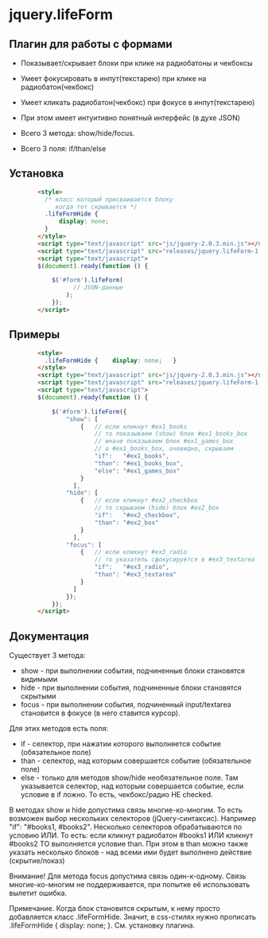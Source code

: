 jquery.lifeForm
============================

Плагин для работы с формами
-----------

  * Показывает/скрывает блоки при клике на 
    радиобатоны и чекбоксы

  * Умеет фокусировать в инпут(текстарею) при клике на радиобатон(чекбокс)

  * Умеет кликать радиобатон(чекбокс) при фокусе в инпут(текстарею)

  * При этом имеет интуитивно понятный интерфейс (в духе JSON)

  * Всего 3 метода: show/hide/focus.

  * Всего 3 поля: if/than/else


Установка
---------
```html
        <style>
          /* класс который присваивается блоку 
             когда тот скрывается */
          .lifeFormHide {
              display: none;
          }
        </style>
        <script type="text/javascript" src="js/jquery-2.0.3.min.js"></script>
        <script type="text/javascript" src="releases/jquery.lifeForm-1.0.js"></script>
        <script type="text/javascript">
        $(document).ready(function () {

            $('#form').lifeForm(
                  // JSON-данные
                );
            });
        </script>
```

Примеры
---------
```html
        <style>
          .lifeFormHide {    display: none;   }
        </style>
        <script type="text/javascript" src="js/jquery-2.0.3.min.js"></script>
        <script type="text/javascript" src="releases/jquery.lifeForm-1.0.js"></script>
        <script type="text/javascript">
        $(document).ready(function () {

            $('#form').lifeForm({
                "show": [
                    {   // если кликнут #ex1_books
                        // то показываем (show) блок #ex1_books_box
                        // иначе показываем блок #ex1_games_box
                        // а #ex1_books_box, очевидно, скрываем
                        "if":   "#ex1_books",
                        "than": "#ex1_books_box",
                        "else": "#ex1_games_box"
                    }
                  ],
                "hide": [
                    {   // если кликнут #ex2_checkbox
                        // то скрываем (hide) блок #ex2_box
                        "if":   "#ex2_checkbox",
                        "than": "#ex2_box"
                    }
                  ],
                "focus": [
                    {   // если кликнут #ex3_radio
                        // то указатель сфокусируется в #ex3_textarea
                        "if":   "#ex3_radio",
                        "than": "#ex3_textarea"
                    }
                  ]
                });
            });
        </script>
```


Документация
------------

 Существует 3 метода:

  * show - при выполнении события, подчиненные блоки становятся видимыми
  * hide - при выполнении события, подчиненные блоки становятся скрытыми
  * focus - при выполнении события, подчиненный input/textarea становится в фокусе (в него ставится курсор).

Для этих методов есть поля:

  * if - селектор, при нажатии которого выполняется событие (обязательное поле)
  * than - селектор, над которым совершается событие (обязательное поле)
  * else - только для методов show/hide необязательное поле. Там указывается селектор, над которым совершается событие, если условие в if ложно. То есть, чекбокс/радио НЕ checked.

В методах show и hide допустима связь многие-ко-многим. То есть возможен выбор нескольких селекторов (jQuery-синтаксис). Например "if": "#books1, #books2". Несколько селекторов обрабатываются по условию ИЛИ. То есть: если кликнут радиобатон #books1 ИЛИ кликнут #books2 ТО выполняется условие than. При этом в than можно также указать несколько блоков - над всеми ими будет выполнено действие (скрытие/показ)

Внимание! Для метода focus допустима связь один-к-одному. Связь многие-ко-многим не поддерживается, при попытке её использовать вылетит ошибка.

Примечание. Когда блок становится скрытым, к нему просто добавляется класс .lifeFormHide. Значит, в css-стилях нужно прописать .lifeFormHide { display: none; }. См. установку плагина. 

